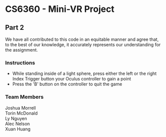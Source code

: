 # CS6360 - Mini-VR Project
## Part 2
We have all contributed to this code in an equitable manner and agree that, to the best of our knowledge, it accurately represents our understanding for the assignment.

### Instructions
* While standing inside of a light sphere, press either the left or the right Index Trigger button your Oculus controller to gain a point
* Press the 'B' button on the controller to quit the game

### Team Members
Joshua Morrell\
Torin McDonald\
Ly Nguyen\
Alec Nelson\
Xuan Huang